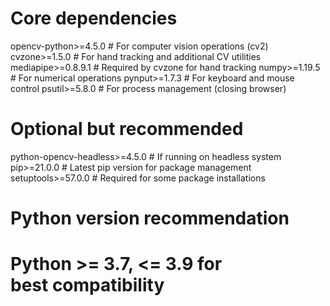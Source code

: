 # Core dependencies
opencv-python>=4.5.0  # For computer vision operations (cv2)
cvzone>=1.5.0        # For hand tracking and additional CV utilities
mediapipe>=0.8.9.1   # Required by cvzone for hand tracking
numpy>=1.19.5        # For numerical operations
pynput>=1.7.3       # For keyboard and mouse control
psutil>=5.8.0       # For process management (closing browser)

# Optional but recommended
python-opencv-headless>=4.5.0  # If running on headless system
pip>=21.0.0          # Latest pip version for package management
setuptools>=57.0.0   # Required for some package installations

# Python version recommendation
# Python >= 3.7, <= 3.9 for best compatibility

